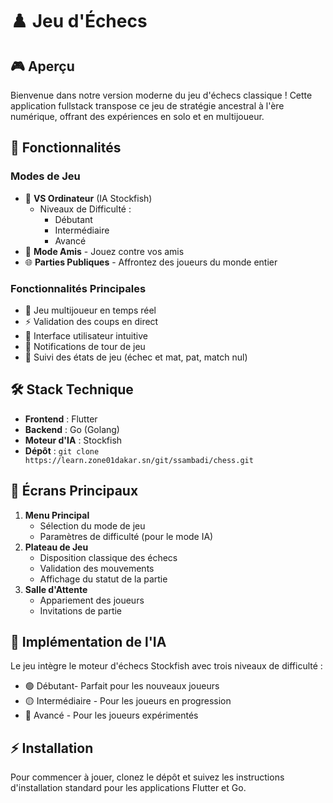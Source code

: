 # ♟️ Jeu d'Échecs

## 🎮 Aperçu
Bienvenue dans notre version moderne du jeu d'échecs classique ! Cette application fullstack transpose ce jeu de stratégie ancestral à l'ère numérique, offrant des expériences en solo et en multijoueur.

## 🌟 Fonctionnalités
### Modes de Jeu
- 🤖 **VS Ordinateur** (IA Stockfish)
  - Niveaux de Difficulté : 
    - Débutant 
    - Intermédiaire
    - Avancé
- 👥 **Mode Amis** - Jouez contre vos amis
- 🌐 **Parties Publiques** - Affrontez des joueurs du monde entier

### Fonctionnalités Principales
- 🎯 Jeu multijoueur en temps réel
- ⚡ Validation des coups en direct
- 🎨 Interface utilisateur intuitive
- 🔔 Notifications de tour de jeu
- 🏁 Suivi des états de jeu (échec et mat, pat, match nul)

## 🛠️ Stack Technique
- **Frontend** : Flutter
- **Backend** : Go (Golang)
- **Moteur d'IA** : Stockfish
- **Dépôt** : `git clone https://learn.zone01dakar.sn/git/ssambadi/chess.git`

## 📱 Écrans Principaux
1. **Menu Principal**
   - Sélection du mode de jeu
   - Paramètres de difficulté (pour le mode IA)
2. **Plateau de Jeu**
   - Disposition classique des échecs
   - Validation des mouvements
   - Affichage du statut de la partie
3. **Salle d'Attente**
   - Appariement des joueurs
   - Invitations de partie

## 🤖 Implémentation de l'IA
Le jeu intègre le moteur d'échecs Stockfish avec trois niveaux de difficulté :
- 🟢 Débutant- Parfait pour les nouveaux joueurs
- 🟡 Intermédiaire - Pour les joueurs en progression
- 🔴 Avancé - Pour les joueurs expérimentés

## ⚡ Installation
Pour commencer à jouer, clonez le dépôt et suivez les instructions d'installation standard pour les applications Flutter et Go.